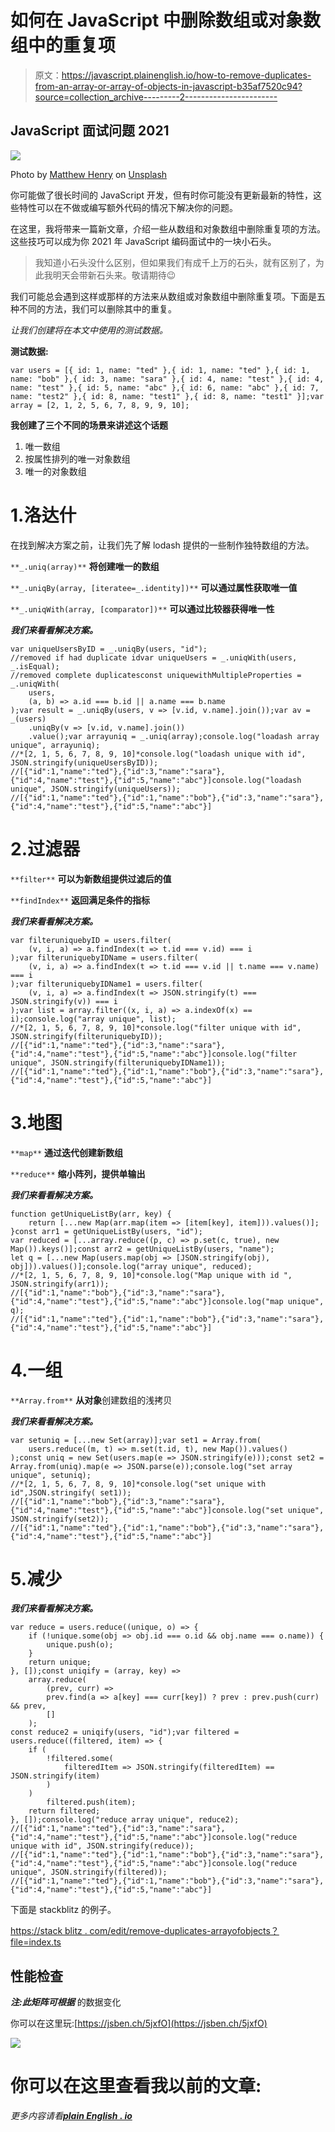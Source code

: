# 如何在 JavaScript 中删除数组或对象数组中的重复项

> 原文：<https://javascript.plainenglish.io/how-to-remove-duplicates-from-an-array-or-array-of-objects-in-javascript-b35af7520c94?source=collection_archive---------2----------------------->

## JavaScript 面试问题 2021

![](img/658f1b1e8b8d60233eb4930814bc0d14.png)

Photo by [Matthew Henry](https://unsplash.com/@matthewhenry?utm_source=medium&utm_medium=referral) on [Unsplash](https://unsplash.com?utm_source=medium&utm_medium=referral)

你可能做了很长时间的 JavaScript 开发，但有时你可能没有更新最新的特性，这些特性可以在不做或编写额外代码的情况下解决你的问题。

在这里，我将带来一篇新文章，介绍一些从数组和对象数组中删除重复项的方法。这些技巧可以成为你 2021 年 JavaScript 编码面试中的一块小石头。

> 我知道小石头没什么区别，但如果我们有成千上万的石头，就有区别了，为此我明天会带新石头来。敬请期待😉

我们可能总会遇到这样或那样的方法来从数组或对象数组中删除重复项。下面是五种不同的方法，我们可以删除其中的重复。

*让我们创建将在本文中使用的测试数据。*

**测试数据:**

```
var users = [{ id: 1, name: "ted" },{ id: 1, name: "ted" },{ id: 1, name: "bob" },{ id: 3, name: "sara" },{ id: 4, name: "test" },{ id: 4, name: "test" },{ id: 5, name: "abc" },{ id: 6, name: "abc" },{ id: 7, name: "test2" },{ id: 8, name: "test1" },{ id: 8, name: "test1" }];var array = [2, 1, 2, 5, 6, 7, 8, 9, 9, 10];
```

**我创建了三个不同的场景来讲述这个话题**

1.  唯一数组
2.  按属性排列的唯一对象数组
3.  唯一的对象数组

# 1.洛达什

在找到解决方案之前，让我们先了解 lodash 提供的一些制作独特数组的方法。

`**_.uniq(array)**` **将创建唯一的数组**

`**_.uniqBy(array, [iteratee=_.identity])**` **可以通过属性获取唯一值**

`**_.uniqWith(array, [comparator])**` **可以通过比较器获得唯一性**

***我们来看看解决方案。***

```
var uniqueUsersByID = _.uniqBy(users, "id"); 
//removed if had duplicate idvar uniqueUsers = _.uniqWith(users, _.isEqual); 
//removed complete duplicatesconst uniquewithMultipleProperties = _.uniqWith(
    users,
    (a, b) => a.id === b.id || a.name === b.name
);var result = _.uniqBy(users, v => [v.id, v.name].join());var av = _(users)
    .uniqBy(v => [v.id, v.name].join())
    .value();var arrayuniq = _.uniq(array);console.log("loadash array unique", arrayuniq);
//*[2, 1, 5, 6, 7, 8, 9, 10]*console.log("loadash unique with id", JSON.stringify(uniqueUsersByID));
//[{"id":1,"name":"ted"},{"id":3,"name":"sara"},{"id":4,"name":"test"},{"id":5,"name":"abc"}]console.log("loadash unique", JSON.stringify(uniqueUsers));
//[{"id":1,"name":"ted"},{"id":1,"name":"bob"},{"id":3,"name":"sara"},{"id":4,"name":"test"},{"id":5,"name":"abc"}]
```

# 2.过滤器

`**filter**` **可以为新数组提供过滤后的值**

`**findIndex**` **返回满足条件的指标**

***我们来看看解决方案。***

```
var filteruniquebyID = users.filter(
    (v, i, a) => a.findIndex(t => t.id === v.id) === i
);var filteruniquebyIDName = users.filter(
    (v, i, a) => a.findIndex(t => t.id === v.id || t.name === v.name) === i
);var filteruniquebyIDName1 = users.filter(
    (v, i, a) => a.findIndex(t => JSON.stringify(t) === JSON.stringify(v)) === i
);var list = array.filter((x, i, a) => a.indexOf(x) == i);console.log("array unique", list);
//*[2, 1, 5, 6, 7, 8, 9, 10]*console.log("filter unique with id", JSON.stringify(filteruniquebyID));
//[{"id":1,"name":"ted"},{"id":3,"name":"sara"},{"id":4,"name":"test"},{"id":5,"name":"abc"}]console.log("filter unique", JSON.stringify(filteruniquebyIDName1));
//[{"id":1,"name":"ted"},{"id":1,"name":"bob"},{"id":3,"name":"sara"},{"id":4,"name":"test"},{"id":5,"name":"abc"}]
```

# 3.地图

`**map**` **通过迭代创建新数组**

`**reduce**` **缩小阵列，提供单输出**

***我们来看看解决方案。***

```
function getUniqueListBy(arr, key) {
    return [...new Map(arr.map(item => [item[key], item])).values()];
}const arr1 = getUniqueListBy(users, "id");
var reduced = [...array.reduce((p, c) => p.set(c, true), new Map()).keys()];const arr2 = getUniqueListBy(users, "name");
let q = [...new Map(users.map(obj => [JSON.stringify(obj), obj])).values()];console.log("array unique", reduced);
//*[2, 1, 5, 6, 7, 8, 9, 10]*console.log("Map unique with id ", JSON.stringify(arr1));
//[{"id":1,"name":"bob"},{"id":3,"name":"sara"},{"id":4,"name":"test"},{"id":5,"name":"abc"}]console.log("map unique", q);
//[{"id":1,"name":"ted"},{"id":1,"name":"bob"},{"id":3,"name":"sara"},{"id":4,"name":"test"},{"id":5,"name":"abc"}]
```

# 4.一组

`**Array.from**` **从对象**创建数组的浅拷贝

***我们来看看解决方案。***

```
var setuniq = [...new Set(array)];var set1 = Array.from(
    users.reduce((m, t) => m.set(t.id, t), new Map()).values()
);const uniq = new Set(users.map(e => JSON.stringify(e)));const set2 = Array.from(uniq).map(e => JSON.parse(e));console.log("set array unique", setuniq);
//*[2, 1, 5, 6, 7, 8, 9, 10]*console.log("set unique with id",JSON.stringify( set1));
//[{"id":1,"name":"bob"},{"id":3,"name":"sara"},{"id":4,"name":"test"},{"id":5,"name":"abc"}]console.log("set unique", JSON.stringify(set2));
//[{"id":1,"name":"ted"},{"id":1,"name":"bob"},{"id":3,"name":"sara"},{"id":4,"name":"test"},{"id":5,"name":"abc"}]
```

# 5.减少

***我们来看看解决方案。***

```
var reduce = users.reduce((unique, o) => {
    if (!unique.some(obj => obj.id === o.id && obj.name === o.name)) {
        unique.push(o);
    }
    return unique;
}, []);const uniqify = (array, key) =>
    array.reduce(
        (prev, curr) =>
        prev.find(a => a[key] === curr[key]) ? prev : prev.push(curr) && prev,
        []
    );
const reduce2 = uniqify(users, "id");var filtered = users.reduce((filtered, item) => {
    if (
        !filtered.some(
            filteredItem => JSON.stringify(filteredItem) == JSON.stringify(item)
        )
    )
        filtered.push(item);
    return filtered;
}, []);console.log("reduce array unique", reduce2);
//[{"id":1,"name":"ted"},{"id":3,"name":"sara"},{"id":4,"name":"test"},{"id":5,"name":"abc"}]console.log("reduce unique with id", JSON.stringify(reduce));
//[{"id":1,"name":"ted"},{"id":1,"name":"bob"},{"id":3,"name":"sara"},{"id":4,"name":"test"},{"id":5,"name":"abc"}]console.log("reduce unique", JSON.stringify(filtered));
//[{"id":1,"name":"ted"},{"id":1,"name":"bob"},{"id":3,"name":"sara"},{"id":4,"name":"test"},{"id":5,"name":"abc"}]
```

下面是 stackblitz 的例子。

[https://stack blitz . com/edit/remove-duplicates-arrayofobjects？file=index.ts](https://stackblitz.com/edit/remove-duplicates-arrayofobjects?file=index.ts)

## 性能检查

***注:此矩阵可根据*** 的数据变化

你可以在这里玩:[https://jsben.ch/5jxfO](https://jsben.ch/5jxfO)

![](img/7366fe38018735a31a9ddb7eebb2d34e.png)

# 你可以在这里查看我以前的文章:

*更多内容请看*[***plain English . io***](http://plainenglish.io/)